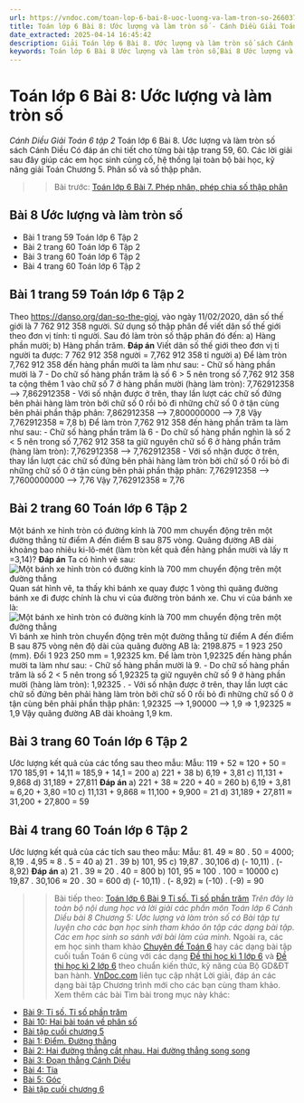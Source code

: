 ```yaml
---
url: https://vndoc.com/toan-lop-6-bai-8-uoc-luong-va-lam-tron-so-266037
title: Toán lớp 6 Bài 8: Ước lượng và làm tròn số - Cánh Diều Giải Toán 6 tập 2 - VnDoc.com
date_extracted: 2025-04-14 16:45:42
description: Giải Toán lớp 6 Bài 8. Ước lượng và làm tròn số sách Cánh Diều tập 2 đầy đủ lời giải cho từng bài tập để các em học sinh củng cố kỹ năng giải Toán.
keywords: Toán lớp 6 Bài 8 Ước lượng và làm tròn số,Bài 8 Ước lượng và làm tròn số,toán 6,toán lớp 6,giải toán lớp 6,giải toán 6,toán lớp 6 cánh diều,toán 6 cánh diều,giải toán 6 tập 2 cánh diều,giải toán lớp 6 cánh diều,Bài 8 Ước lượng và làm tròn số cánh diều,Toán lớp 6 Bài 8 Ước lượng và làm tròn số cánh diều
---
```


# Toán lớp 6 Bài 8: Ước lượng và làm tròn số
 _Cánh Diều Giải Toán 6 tập 2_
Toán lớp 6 Bài 8. Ước lượng và làm tròn số  sách Cánh Diều Có đáp án chi tiết cho từng bài tập trang 59, 60. Các lời giải sau đây giúp các em học sinh củng cố, hệ thống lại toàn bộ bài học, kỹ năng giải Toán Chương 5. Phân số và số thập phân.
>> Bài trước: [Toán lớp 6 Bài 7. Phép nhân, phép chia số thập phân](<https://vndoc.com/toan-lop-6-bai-7-phep-nhan-phep-chia-so-thap-phan-266029>)
## **Bài 8 Ước lượng và làm tròn số**
  * Bài 1 trang 59 Toán lớp 6 Tập 2
  * Bài 2 trang 60 Toán lớp 6 Tập 2
  * Bài 3 trang 60 Toán lớp 6 Tập 2
  * Bài 4 trang 60 Toán lớp 6 Tập 2

## **Bài 1 trang 59 Toán lớp 6 Tập 2**
Theo https://danso.org/dan-so-the-gioi, vào ngày 11/02/2020, dân số thế giới là 7 762 912 358 người. Sử dụng số thập phân để viết dân số thế giới theo đơn vị tính: tỉ người. Sau đó làm tròn số thập phân đó đến:
a\) Hàng phần mười;
b\) Hàng phần trăm.
**Đáp án**
Viết dân số thế giới theo đơn vị tỉ người ta được:
7 762 912 358 người = 7,762 912 358 tỉ người
a\) Để làm tròn 7,762 912 358 đến hàng phần mười ta làm như sau:
\- Chữ số hàng phần mười là 7
\- Do chữ số hàng phần trăm là số 6 > 5 nên trong số 7,762 912 358 ta cộng thêm 1 vào chữ số 7 ở hàng phần mười \(hàng làm tròn\):
7,762912358 ⟶ 7,862912358
\- Với số nhận được ở trên, thay lần lượt các chữ số đứng bên phải hàng làm tròn bởi chữ số 0 rồi bỏ đi những chữ số 0 ở tận cùng bên phải phần thập phân:
7,862912358 ⟶ 7,800000000 ⟶ 7,8
Vậy 7,762912358 ≈ 7,8
b\) Để làm tròn 7,762 912 358 đến hàng phần trăm ta làm như sau:
\- Chữ số hàng phần trăm là 6
\- Do chữ số hàng phần nghìn là số 2 < 5 nên trong số 7,762 912 358 ta giữ nguyên chữ số 6 ở hàng phần trăm \(hàng làm tròn\):
7,762912358 ⟶ 7,762912358
\- Với số nhận được ở trên, thay lần lượt các chữ số đứng bên phải hàng làm tròn bởi chữ số 0 rồi bỏ đi những chữ số 0 ở tận cùng bên phải phần thập phân:
7,762912358 ⟶ 7,7600000000 ⟶ 7,76
Vậy 7,762912358 ≈ 7,76
## **Bài 2 trang 60 Toán lớp 6 Tập 2**
Một bánh xe hình tròn có đường kính là 700 mm chuyển động trên một đường thẳng từ điểm A đến điểm B sau 875 vòng. Quãng đường AB dài khoảng bao nhiêu ki-lô-mét \(làm tròn kết quả đến hàng phần mười và lấy π =3,14\)?
**Đáp án**
Ta có hình vẽ sau:
![Một bánh xe hình tròn có đường kính là 700 mm chuyển động trên một đường thẳng ](https://i.vdoc.vn/data/image/2022/05/22/giai-bai-2-trang-60-toan-lop-6-tap-2-canh-dieu-1.png)
Quan sát hình vẽ, ta thấy khi bánh xe quay được 1 vòng thì quãng đường bánh xe đi được chính là chu vi của đường tròn bánh xe.
Chu vi của bánh xe là: ![Một bánh xe hình tròn có đường kính là 700 mm chuyển động trên một đường thẳng ](https://i.vdoc.vn/data/image/2022/05/22/giai-bai-2-trang-60-toan-lop-6-tap-2-canh-dieu-2.png)
Vì bánh xe hình tròn chuyển động trên một đường thẳng từ điểm A đến điểm B sau 875 vòng nên độ dài của quãng đường AB là: 2198.875 = 1 923 250 \(mm\).
Đổi 1 923 250 mm = 1,92325 km.
Để làm tròn 1,92325 đến hàng phần mười ta làm như sau:
\- Chữ số hàng phần mười là 9.
\- Do chữ số hàng phần trăm là số 2 < 5 nên trong số 1,92325 ta giữ nguyên chữ số 9 ở hàng phần mười \(hàng làm tròn\): 1,92325 .
\- Với số nhận được ở trên, thay lần lượt các chữ số đứng bên phải hàng làm tròn bởi chữ số 0 rồi bỏ đi những chữ số 0 ở tận cùng bên phải phần thập phân:
1,92325 ⟶ 1,90000 ⟶ 1,9
=> 1,92325 ≈ 1,9
Vậy quãng đường AB dài khoảng 1,9 km.
## **Bài 3 trang 60 Toán lớp 6 Tập 2**
Ước lượng kết quả của các tổng sau theo mẫu:
Mẫu: 119 + 52 ≈ 120 + 50 = 170
185,91 + 14,11 ≈ 185,9 + 14,1 = 200
a\) 221 + 38
b\) 6,19 + 3,81
c\) 11,131 + 9,868
d\) 31,189 + 27,811
**Đáp án**
a\) 221 + 38 ≈ 220 + 40 = 260
b\) 6,19 + 3,81 ≈ 6,20 + 3,80 =10
c\) 11,131 + 9,868 ≈ 11,100 + 9,900 = 21
d\) 31,189 + 27,811 ≈ 31,200 + 27,800 = 59
## **Bài 4 trang 60 Toán lớp 6 Tập 2**
Ước lượng kết quả của các tích sau theo mẫu:
Mẫu: 81. 49 ≈ 80 . 50 = 4000; 8,19 . 4,95 ≈ 8 . 5 = 40
a\) 21 . 39
b\) 101, 95
c\) 19,87 . 30,106
d\) \(- 10,11\) . \(- 8,92\)
**Đáp án**
a\) 21 . 39 ≈ 20 . 40 = 800
b\) 101, 95 ≈ 100 . 100 = 10000
c\) 19,87 . 30,106 ≈ 20 . 30 = 600
d\) \(- 10,11\) . \(- 8,92\) ≈ \(-10\) . \(-9\) = 90
>> Bài tiếp theo: [Toán lớp 6 Bài 9 Tỉ số. Tỉ số phần trăm](<https://vndoc.com/toan-lop-6-bai-9-ti-so-ti-so-phan-tram-266038>)
 _Trên đây là toàn bộ nội dung học và lời giải các phần môn Toán lớp 6 Cánh Diều bài 8 Chương 5: Ước lượng và làm tròn số có Bài tập tự luyện cho các bạn học sinh tham khảo ôn tập các dạng bài tập. Các em học sinh so sánh với bài làm của mình._
Ngoài ra, các em học sinh tham khảo [Chuyên đề Toán 6](<https://vndoc.com/chuyen-de-toan6>) hay các dạng bài tập cuối tuần Toán 6 cùng với các dạng [Đề thi học kì 1 lớp 6](<https://vndoc.com/de-thi-hoc-ki-1-lop6>) và [Đề thi học kì 2 lớp 6](<https://vndoc.com/de-thi-hoc-ki-2-lop6>) theo chuẩn kiến thức, kỹ năng của Bộ GD&ĐT ban hành. [VnDoc.com](<https://vndoc.com/>) liên tục cập nhật Lời giải, đáp án các dạng bài tập Chương trình mới cho các bạn cùng tham khảo.
Xem thêm các bài Tìm bài trong mục này khác:
  * [Bài 9: Tỉ số. Tỉ số phần trăm](</toan-lop-6-bai-9-ti-so-ti-so-phan-tram-266038>)
  * [Bài 10: Hai bài toán về phân số](</toan-lop-6-bai-10-hai-bai-toan-ve-phan-so-266065>)
  * [Bài tập cuối chương 5 ](</toan-lop-6-bai-tap-cuoi-chuong-5-canh-dieu-266072>)
  * [Bài 1: Điểm. Đường thẳng ](</toan-lop-6-bai-1-diem-duong-thang-canh-dieu-266082>)
  * [Bài 2: Hai đường thẳng cắt nhau. Hai đường thẳng song song](</toan-lop-6-bai-2-hai-duong-thang-cat-nhau-hai-duong-thang-song-song-266088>)
  * [Bài 3: Đoạn thẳng Cánh Diều](</toan-lop-6-bai-3-doan-thang-canh-dieu-266096>)
  * [Bài 4: Tia](</toan-lop-6-bai-4-tia-canh-dieu-266101>)
  * [Bài 5: Góc ](</toan-lop-6-bai-5-goc-canh-dieu-266104>)
  * [Bài tập cuối chương 6](</toan-lop-6-bai-tap-cuoi-chuong-6-canh-dieu-266107>)

